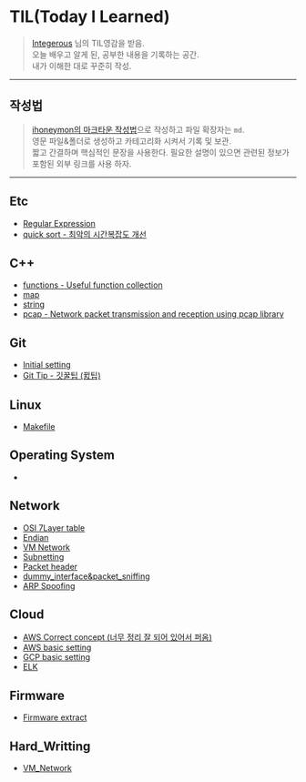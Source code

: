 # TIL(Today I Learned)
> [Integerous](https://github.com/Integerous/TIL) 님의 TIL영감을 받음.   
> 오늘 배우고 알게 된, 공부한 내용을 기록하는 공간.  
> 내가 이해한 대로 꾸준히 작성.  
-------------------------------------------------------------------------------------------
## 작성법
> [ihoneymon의 마크타운 작성법](https://gist.github.com/ihoneymon/652be052a0727ad59601#file-gistfile1-md)으로 작성하고 파일 확장자는 `md`.  
> 영문 파일&폴더로 생성하고 카테고리화 시켜서 기록 및 보관.  
> 짧고 간결하며 핵심적인 문장을 사용한다. 필요한 설명이 있으면 관련된 정보가 포함된 외부 링크를 사용 하자.
* * *
## Etc
* [Regular Expression](https://github.com/duqrldudgns/TIL/blob/master/Etc/Regular%20Expression.md)
* [quick sort - 최악의 시간복잡도 개선](https://github.com/duqrldudgns/algorithm-Baekjoon-OJ/blob/master/2020_08/quick_sort.py)

## C++
* [functions - Useful function collection](https://github.com/duqrldudgns/TIL/blob/master/C%2B%2B/functions.md)
* [map](https://github.com/duqrldudgns/TIL/blob/master/C%2B%2B/map.md)
* [string](https://github.com/duqrldudgns/TIL/blob/master/C%2B%2B/string.md)
* [pcap - Network packet transmission and reception using pcap library](/C++/pcap.md)

## Git
* [Initial setting](https://github.com/duqrldudgns/TIL/blob/master/Git/Initial%20setting.md)
* [Git Tip - 깃꿀팁 (뀘팁)](https://github.com/duqrldudgns/TIL/blob/master/Git/Git_Tip.md)

## Linux
* [Makefile](https://github.com/duqrldudgns/TIL/blob/master/Linux/Makefile.md)

## Operating System
* 

## Network
* [OSI 7Layer table](https://github.com/duqrldudgns/TIL/blob/master/Network/OSI-and-tcp.png)
* [Endian](https://github.com/duqrldudgns/TIL/blob/master/Network/Endian.md)
* [VM Network](/Network/VM_Network.md)
* [Subnetting](/Network/Subnetting.md)
* [Packet header](/Network/Packet_header.md)
* [dummy_interface&packet_sniffing](/Network/dummy_interface&packet_sniffing.md)
* [ARP Spoofing](Network/ARP_Spoofing.md)

## Cloud
* [AWS Correct concept (너무 정리 잘 되어 있어서 퍼옴)](https://medium.com/harrythegreat/aws-%EA%B0%80%EC%9E%A5%EC%89%BD%EA%B2%8C-vpc-%EA%B0%9C%EB%85%90%EC%9E%A1%EA%B8%B0-71eef95a7098)
* [AWS basic setting](/Cloud/AWS_Setting.md)
* [GCP basic setting](/Cloud/GCP_basic.md)
* [ELK](/Cloud/ELK.md)

## Firmware
* [Firmware extract](/Firmware/Firmware_extract.md)

## Hard_Writting
* [VM_Network](/Hard_Writting/VM_Network)
